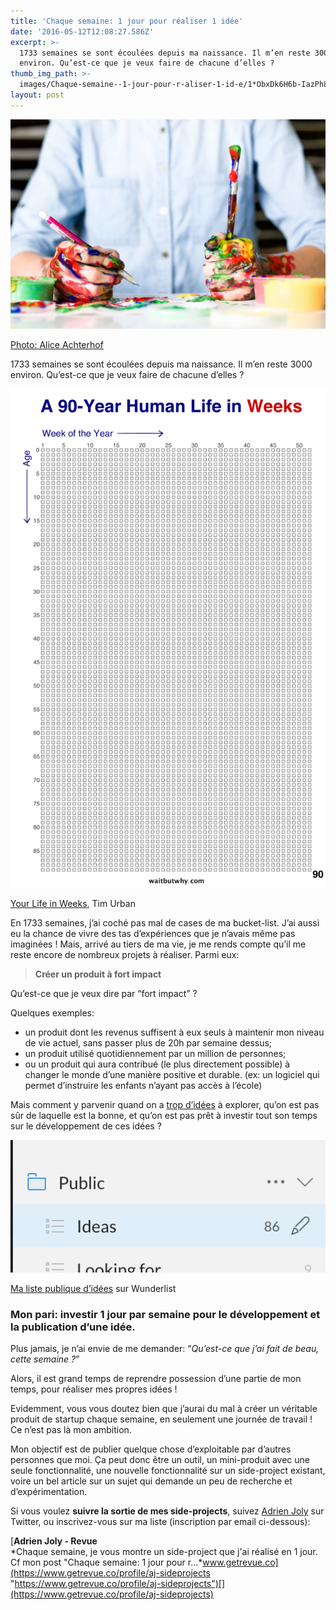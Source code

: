 ```yaml
---
title: 'Chaque semaine: 1 jour pour réaliser 1 idée'
date: '2016-05-12T12:08:27.586Z'
excerpt: >-
  1733 semaines se sont écoulées depuis ma naissance. Il m’en reste 3000
  environ. Qu’est-ce que je veux faire de chacune d’elles ?
thumb_img_path: >-
  images/Chaque-semaine--1-jour-pour-r-aliser-1-id-e/1*ObxDk6H6b-IazPhLv4heHw.jpeg
layout: post
---
```

![](/images/Chaque-semaine--1-jour-pour-r-aliser-1-id-e/1*ObxDk6H6b-IazPhLv4heHw.jpeg)

<figcaption><a href="https://unsplash.com/photos/FwF_fKj5tBo" data-href="https://unsplash.com/photos/FwF_fKj5tBo" class="markup--anchor markup--figure-anchor" rel="noopener" target="_blank">Photo: Alice Achterhof</a></figcaption>

1733 semaines se sont écoulées depuis ma naissance. Il m’en reste 3000 environ. Qu’est-ce que je veux faire de chacune d’elles ?

![](/images/Chaque-semaine--1-jour-pour-r-aliser-1-id-e/1*foZHnrkGSWVax1xMYqdE1A.png)

<figcaption><a href="http://waitbutwhy.com/2014/05/life-weeks.html" data-href="http://waitbutwhy.com/2014/05/life-weeks.html" class="markup--anchor markup--figure-anchor" rel="noopener" target="_blank">Your Life in Weeks</a>, Tim&nbsp;Urban</figcaption>

En 1733 semaines, j’ai coché pas mal de cases de ma bucket-list. J’ai aussi eu la chance de vivre des tas d’expériences que je n’avais même pas imaginées ! Mais, arrivé au tiers de ma vie, je me rends compte qu’il me reste encore de nombreux projets à réaliser. Parmi eux:

> **Créer un produit à fort impact**

Qu’est-ce que je veux dire par “fort impact” ?

Quelques exemples:

*   un produit dont les revenus suffisent à eux seuls à maintenir mon niveau de vie actuel, sans passer plus de 20h par semaine dessus;
*   un produit utilisé quotidiennement par un million de personnes;
*   ou un produit qui aura contribué (le plus directement possible) à changer le monde d’une manière positive et durable. (ex: un logiciel qui permet d’instruire les enfants n’ayant pas accès à l’école)

Mais comment y parvenir quand on a [trop d’idées](https://www.wunderlist.com/list/131400047) à explorer, qu’on est pas sûr de laquelle est la bonne, et qu’on est pas prêt à investir tout son temps sur le développement de ces idées ?

![](/images/Chaque-semaine--1-jour-pour-r-aliser-1-id-e/1*_DLm01jEdAKQ6LglsXLugQ.png)

<figcaption><a href="https://www.wunderlist.com/list/131400047" data-href="https://www.wunderlist.com/list/131400047" class="markup--anchor markup--figure-anchor" rel="noopener" target="_blank">Ma liste publique d’idées</a> sur Wunderlist</figcaption>

### Mon pari: investir 1 jour par semaine pour le développement et la publication d’une idée.

Plus jamais, je n’ai envie de me demander: “*Qu’est-ce que j’ai fait de beau, cette semaine ?*”

Alors, il est grand temps de reprendre possession d’une partie de mon temps, pour réaliser mes propres idées !

Evidemment, vous vous doutez bien que j’aurai du mal à créer un véritable produit de startup chaque semaine, en seulement une journée de travail ! Ce n’est pas là mon ambition.

Mon objectif est de publier quelque chose d’exploitable par d’autres personnes que moi. Ça peut donc être un outil, un mini-produit avec une seule fonctionnalité, une nouvelle fonctionnalité sur un side-project existant, voire un bel article sur un sujet qui demande un peu de recherche et d’expérimentation.

Si vous voulez **suivre la sortie de mes side-projects**, suivez [Adrien Joly](https://medium.com/u/38e63a4be9e2) sur Twitter, ou inscrivez-vous sur ma liste (inscription par email ci-dessous):

[**Adrien Joly - Revue**  
*Chaque semaine, je vous montre un side-project que j'ai réalisé en 1 jour. Cf mon post "Chaque semaine: 1 jour pour r…*www.getrevue.co](https://www.getrevue.co/profile/aj-sideprojects "https://www.getrevue.co/profile/aj-sideprojects")[](https://www.getrevue.co/profile/aj-sideprojects)
